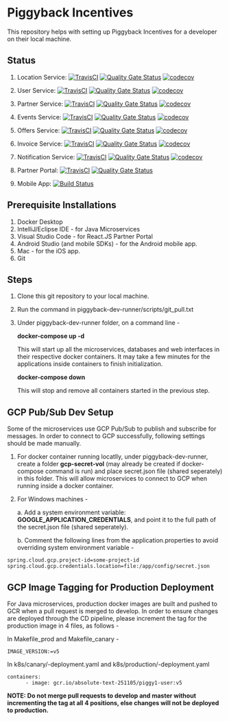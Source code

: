 # Piggyback Incentives

This repository helps with setting up Piggyback Incentives for a developer on their local machine.

## Status

1. Location Service: [![TravisCI](https://travis-ci.org/piggy1-mvn/piggyback-location.svg?branch=master)](https://travis-ci.org/piggy1-mvn/piggyback-location.svg?branch=master)
[![Quality Gate Status](https://sonarcloud.io/api/project_badges/measure?project=piggy1-mvn_piggyback-location&metric=alert_status)](https://sonarcloud.io/dashboard?id=piggy1-mvn_piggyback-location)
[![codecov](https://codecov.io/gh/piggy1-mvn/piggyback-location/branch/master/graph/badge.svg)](https://codecov.io/gh/piggy1-mvn/piggyback-location)

2. User Service: [![TravisCI](https://travis-ci.org/piggy1-mvn/piggyback-user.svg?branch=master)](https://travis-ci.org/piggy1-mvn/piggyback-user.svg?branch=master)
[![Quality Gate Status](https://sonarcloud.io/api/project_badges/measure?project=piggy1-mvn_piggyback-user&metric=alert_status)](https://sonarcloud.io/dashboard?id=piggy1-mvn_piggyback-user)
[![codecov](https://codecov.io/gh/piggy1-mvn/piggyback-user/branch/master/graph/badge.svg)](https://codecov.io/gh/piggy1-mvn/piggyback-user)

3. Partner Service: [![TravisCI](https://travis-ci.org/piggy1-mvn/piggyback-partner.svg?branch=master)](https://travis-ci.org/piggy1-mvn/piggyback-partner.svg?branch=master)
[![Quality Gate Status](https://sonarcloud.io/api/project_badges/measure?project=piggy1-mvn_piggyback-partner&metric=alert_status)](https://sonarcloud.io/dashboard?id=piggy1-mvn_piggyback-partner)
[![codecov](https://codecov.io/gh/piggy1-mvn/piggyback-partner/branch/master/graph/badge.svg)](https://codecov.io/gh/piggy1-mvn/piggyback-partner)

4. Events Service: [![TravisCI](https://travis-ci.org/piggy1-mvn/piggyback-events.svg?branch=master)](https://travis-ci.org/piggy1-mvn/piggyback-events.svg?branch=master)
[![Quality Gate Status](https://sonarcloud.io/api/project_badges/measure?project=piggy1-mvn_piggyback-events&metric=alert_status)](https://sonarcloud.io/dashboard?id=piggy1-mvn_piggyback-events)
[![codecov](https://codecov.io/gh/piggy1-mvn/piggyback-events/branch/master/graph/badge.svg)](https://codecov.io/gh/piggy1-mvn/piggyback-events)

5. Offers Service: [![TravisCI](https://travis-ci.org/piggy1-mvn/piggyback-offers.svg?branch=master)](https://travis-ci.org/piggy1-mvn/piggyback-offers.svg?branch=master)
[![Quality Gate Status](https://sonarcloud.io/api/project_badges/measure?project=piggy1-mvn_piggyback-offers&metric=alert_status)](https://sonarcloud.io/dashboard?id=piggy1-mvn_piggyback-offers)
[![codecov](https://codecov.io/gh/piggy1-mvn/piggyback-offers/branch/master/graph/badge.svg)](https://codecov.io/gh/piggy1-mvn/piggyback-offers)

6. Invoice Service: [![TravisCI](https://travis-ci.org/piggy1-mvn/piggyback-invoice.svg?branch=master)](https://travis-ci.org/piggy1-mvn/piggyback-invoice.svg?branch=master)
[![Quality Gate Status](https://sonarcloud.io/api/project_badges/measure?project=piggy1-mvn_piggyback-invoice&metric=alert_status)](https://sonarcloud.io/dashboard?id=piggy1-mvn_piggyback-invoice)
[![codecov](https://codecov.io/gh/piggy1-mvn/piggyback-invoice/branch/master/graph/badge.svg)](https://codecov.io/gh/piggy1-mvn/piggyback-invoice)

7. Notification Service: [![TravisCI](https://travis-ci.org/piggy1-mvn/piggyback-notification.svg?branch=master)](https://travis-ci.org/piggy1-mvn/piggyback-notification.svg?branch=master)
[![Quality Gate Status](https://sonarcloud.io/api/project_badges/measure?project=piggy1-mvn_piggyback-notification&metric=alert_status)](https://sonarcloud.io/dashboard?id=piggy1-mvn_piggyback-notification)
[![codecov](https://codecov.io/gh/piggy1-mvn/piggyback-notification/branch/master/graph/badge.svg)](https://codecov.io/gh/piggy1-mvn/piggyback-notification)

8. Partner Portal: [![TravisCI](https://travis-ci.org/piggy1-mvn/piggyback-portal.svg?branch=master)](https://travis-ci.org/piggy1-mvn/piggyback-portal.svg?branch=master)
[![Quality Gate Status](https://sonarcloud.io/api/project_badges/measure?project=piggy1-mvn_piggyback-portal&metric=alert_status)](https://sonarcloud.io/dashboard?id=piggy1-mvn_piggyback-portal)

9. Mobile App: [![Build Status](https://app.bitrise.io/app/985561cda48896a5/status.svg?token=EB_R2a7l_eeE78wmQZGEUQ&branch=master)](https://app.bitrise.io/app/985561cda48896a5/status.svg?token=EB_R2a7l_eeE78wmQZGEUQ&branch=master)

## Prerequisite Installations

1. Docker Desktop
2. IntelliJ/Eclipse IDE - for Java Microservices
3. Visual Studio Code - for React.JS Partner Portal
4. Android Studio (and mobile SDKs) - for the Android mobile app.
5. Mac - for the iOS app.
6. Git

## Steps

1. Clone this git repository to your local machine.
2. Run the command in piggyback-dev-runner/scripts/git_pull.txt
2. Under piggyback-dev-runner folder, on a command line -

	**docker-compose up -d**
	
	This will start up all the microservices, databases and web interfaces in their respective docker containers. It may take a few minutes for the applications inside containers to finish initialization.

	**docker-compose down**
	
	This will stop and remove all containers started in the previous step.
	
## GCP Pub/Sub Dev Setup

Some of the microservices use GCP Pub/Sub to publish and subscribe for messages. In order to connect to GCP successfully, following settings should be made manually.

1. For docker container running locatlly, under piggyback-dev-runner, create a folder **gcp-secret-vol** (may already be created if docker-compose command is run) and place secret.json file (shared seperately) in this folder. This will allow microservices to connect to GCP when running inside a docker container.

2. For Windows machines - 
	
	a. Add a system environment variable: **GOOGLE_APPLICATION_CREDENTIALS**, and point it to the full path of the secret.json file (shared seperately).
	
	b. Comment the following lines from the application.properties to avoid overriding system environment variable -
	
~~~
spring.cloud.gcp.project-id=some-project-id
spring.cloud.gcp.credentials.location=file:/app/config/secret.json
~~~

## GCP Image Tagging for Production Deployment

For Java microservices, production docker images are built and pushed to GCR when a pull request is merged to develop. In order to ensure changes are deployed through the CD pipeline, please increment the tag for the production image in 4 files, as follows -

In Makefile_prod and Makefile_canary -

~~~
IMAGE_VERSION:=v5
~~~

In k8s/canary/<app>-deployment.yaml and k8s/production/<app>-deployment.yaml
	
~~~
containers:
      - image: gcr.io/absolute-text-251105/piggy1-user:v5
~~~

**NOTE: Do not merge pull requests to develop and master without incrementing the tag at all 4 positions, else changes will not be deployed to production.**

